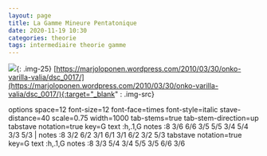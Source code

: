 ```yaml
---
layout: page
title: La Gamme Mineure Pentatonique
date: 2020-11-19 10:30
categories: theorie
tags: intermediaire theorie gamme
---
```


![]({{site.baseurl}}/assets/images/dsc_0017.jpg){: .img-25}
[https://marjoloponen.wordpress.com/2010/03/30/onko-varilla-valia/dsc_0017/](https://marjoloponen.wordpress.com/2010/03/30/onko-varilla-valia/dsc_0017/){:target="_blank" : .img-src}

<div class="vextab-auto" width=1000>
    options space=12 font-size=12 font-face=times font-style=italic stave-distance=40 scale=0.75 width=1000
    tab-stems=true tab-stem-direction=up
    tabstave notation=true
    key=G
    text :h,.1,G
    notes :8 3/6 6/6 3/5 5/5 3/4 5/4 3/3 5/3 |
    notes :8 3/2 6/2 3/1 6/1 3/1 6/2 3/2 5/3
    tabstave notation=true
    key=G
    text :h,.1,G
    notes :8 3/3 5/4 3/4 5/5 3/5 6/6 3/6
</div>
